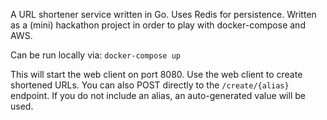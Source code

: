 A URL shortener service written in Go. Uses Redis for persistence. Written as a (mini) hackathon project in order to play with docker-compose and AWS.

Can be run locally via:
```docker-compose up```

This will start the web client on port 8080. Use the web client to create shortened URLs. You can also POST directly to the `/create/{alias}` endpoint. If you do not include an alias, an auto-generated value will be used.
